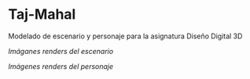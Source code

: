 # Taj-Mahal
Modelado de escenario y personaje para la asignatura Diseño Digital 3D

_Imáganes renders del escenario_

_Imágenes renders del personaje_

